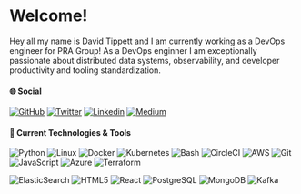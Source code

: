 # Welcome!

Hey all my name is David Tippett and I am currently working as a DevOps engineer for PRA Group! As a DevOps enginner I am exceptionally passionate about distributed data systems, observability, and developer productivity and tooling standardization. 

#### &#127760; Social
[![GitHub](https://img.shields.io/github/followers/dtaivpp?label=follow&style=social)](https://github.com/dtaivpp) [![Twitter](https://img.shields.io/twitter/follow/dtaivpp?style=social)](https://twitter.com/dtaivpp)  [![Linkedin](https://img.shields.io/badge/-dtaivpp-blue?style=flat-square&logo=Linkedin&logoColor=white&link=https://www.linkedin.com/in/david-tippett/)](https://www.linkedin.com/in/david-tippett/) 
[![Medium](https://img.shields.io/badge/Medium-12100E?style=flat-square&logo=medium&logoColor=white&link=https://blog.tippybits.com)](https://blog.tippybits.com) 

#### &#128295; Current Technologies & Tools

![Python](https://img.shields.io/badge/Code-Python-informational?style=flat&logo=python&logoColor=white&color=2bbc8a) 
![Linux](https://img.shields.io/badge/OS-Linux-informational?style=flat&logo=linux&logoColor=white&color=2bbc8a) 
![Docker](https://img.shields.io/badge/Tools-Docker-informational?style=flat&logo=docker&logoColor=white&color=2bbc8a) 
![Kubernetes](https://img.shields.io/badge/Tools-Kubernetes-informational?style=flat&logo=kubernetes&logoColor=white&color=2bbc8a) 
![Bash](https://img.shields.io/badge/Shell-Bash-informational?style=flat&logo=gnu-bash&logoColor=white&color=2bbc8a) 
![CircleCI](https://img.shields.io/badge/DevOps-CircleCI-informational?style=flat&logo=circleci&logoColor=white&color=2bbc8a) 
![AWS](https://img.shields.io/badge/Cloud-AWS-informational?style=flat&logo=amazon&logoColor=white&color=2bbc8a) 
![Git](https://img.shields.io/badge/Tools-Git-informational?style=flat&logo=git&logoColor=white&color=2bbc8a) 
![JavaScript](https://img.shields.io/badge/Code-JavaScript-informational?style=flat&logo=javascript&logoColor=white&color=2bbc8a) 
![Azure](https://img.shields.io/badge/Cloud-Azure-informational?style=flat&logo=azure&logoColor=white&color=2bbc8a) 
![Terraform](https://img.shields.io/badge/terraform-%235835CC.svg?style=flat&logo=terraform&logoColor=white)


![ElasticSearch](https://img.shields.io/badge/Tools-ElasticSearch-informational?style=flat&logo=elasticsearch&logoColor=white&color=2bbc8a) 
![HTML5](https://img.shields.io/badge/-HTML5-%23E44D27?style=flat&logo=html5&logoColor=white&color=2bbc8a) 
![React](https://img.shields.io/badge/Code-React-informational?style=flat&logo=react&logoColor=white&color=2bbc8a) 
![PostgreSQL](https://img.shields.io/badge/Tools-PostgreSQL-informational?style=flat&logo=postgresql&logoColor=white&color=2bbc8a) 
![MongoDB](https://img.shields.io/badge/Tools-MongoDB-informational?style=flat&logo=mongodb&logoColor=white&color=2bbc8a) 
![Kafka](https://img.shields.io/badge/Tools-Kafka-informational?style=flat&logo=kafka&logoColor=white&color=2bbc8a) 

<!--
**dtaivpp/dtaivpp** is a ✨ _special_ ✨ repository because its `README.md` (this file) appears on your GitHub profile.

Here are some ideas to get you started:

- 🔭 I’m currently working on ...
- 🌱 I’m currently learning ...
- 👯 I’m looking to collaborate on ...
- 🤔 I’m looking for help with ...
- 💬 Ask me about ...
- 📫 How to reach me: ...
- 😄 Pronouns: ...
- ⚡ Fun fact: ...
-->
